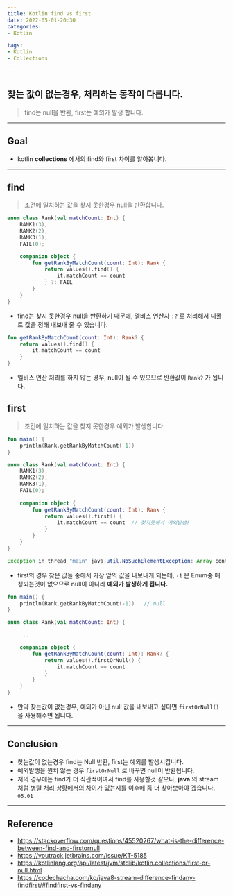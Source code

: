```yaml
---
title: Kotlin find vs first
date: 2022-05-01-20:30
categories:
- Kotlin

tags:
- Kotlin
- Collections

---
```


## 찾는 값이 없는경우, 처리하는 동작이 다릅니다.
> find는 null을 반환, first는 예외가 발생 합니다.

---

## Goal
- kotlin **collections** 에서의 find와 first 차이를 알아봅니다.

---

## find
> 조건에 일치하는 값을 찾지 못한경우 null을 반환합니다.

```kotlin
enum class Rank(val matchCount: Int) {
    RANK1(3),
    RANK2(2),
    RANK3(1),
    FAIL(0);

    companion object {
        fun getRankByMatchCount(count: Int): Rank {
            return values().find() {
                it.matchCount == count
            } ?: FAIL
        }
    }
}
```

- find는 찾지 못한경우 null을 반환하기 때문에, 엘비스 연산자 `:?` 로 처리해서 디폴트 값을 정해 내보내 줄 수 있습니다.


```kotlin
fun getRankByMatchCount(count: Int): Rank? {
    return values().find() {
        it.matchCount == count
    }
}
```

- 엘비스 연산 처리를 하지 않는 경우, null이 될 수 있으므로 반환값이 `Rank?` 가 됩니다.

## first
> 조건에 일치하는 값을 찾지 못한경우 예외가 발생합니다.

```kotlin
fun main() {
    println(Rank.getRankByMatchCount(-1))
}

enum class Rank(val matchCount: Int) {
    RANK1(3),
    RANK2(2),
    RANK3(1),
    FAIL(0);
    
    companion object {
        fun getRankByMatchCount(count: Int): Rank {
            return values().first() {
                it.matchCount == count  // 찾지못해서 예외발생!
            }
        }
    }
}
```

```java
Exception in thread "main" java.util.NoSuchElementException: Array contains no element matching the predicate.
```

- first의 경우 찾은 값들 중에서 가장 앞의 값을 내보내게 되는데, `-1` 은 Enum중 매칭되는것이 없으므로 null이 아니라 **예외가 발생하게 됩니다.**

```kotlin
fun main() {
    println(Rank.getRankByMatchCount(-1))   // null
}

enum class Rank(val matchCount: Int) {

    ...

    companion object {
        fun getRankByMatchCount(count: Int): Rank? {
            return values().firstOrNull() {
                it.matchCount == count
            }
        }
    }
}
```

- 만약 찾는값이 없는경우, 예외가 아닌 null 값을 내보내고 싶다면 `firstOrNull()` 을 사용해주면 됩니다.

---

## Conclusion
- 찾는값이 없는경우 find는 Null 반환, first는 예외를 발생시킵니다.
- 예외발생을 원치 않는 경우 `firstOrNull` 로 바꾸면 null이 반환됩니다.
- 저의 경우에는 find가 더 직관적이여서 find를 사용할것 같으나, **java** 의 stream 처럼 [병렬 처리 상황에서의 차이](https://codechacha.com/ko/java8-stream-difference-findany-findfirst/#findfirst-vs-findany)가 있는지를 이후에 좀 더 찾아보아야 겠습니다. `05.01`


---


## Reference
- https://stackoverflow.com/questions/45520267/what-is-the-difference-between-find-and-firstornull
- https://youtrack.jetbrains.com/issue/KT-5185
- https://kotlinlang.org/api/latest/jvm/stdlib/kotlin.collections/first-or-null.html
- https://codechacha.com/ko/java8-stream-difference-findany-findfirst/#findfirst-vs-findany